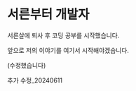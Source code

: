 서른부터 개발자
===============

서른살에 퇴사 후 코딩 공부를 시작했습니다.

앞으로 저의 이야기를 여기서 시작해야겠습니다.

(수정했습니다)

추가 수정_20240611
